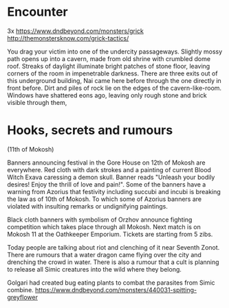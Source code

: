 # Encounter

3x https://www.dndbeyond.com/monsters/grick
http://themonstersknow.com/grick-tactics/

You drag your victim into one of the undercity passageways. Slightly mossy path
opens up into a cavern, made from old shrine with crumbled dome roof. Streaks
of daylight illuminate bright patches of stone floor, leaving corners of the
room in impenetrable darkness. There are three exits out of this underground
building, Nai came here before through the one directly in front before. Dirt
and piles of rock lie on the edges of the cavern-like-room. Windows have
shattered eons ago, leaving only rough stone and brick visible through them,

# Hooks, secrets and rumours
 (11th of Mokosh)

Banners announcing festival in the Gore House on 12th of Mokosh are everywhere.
Red cloth with dark strokes and a painting of current Blood Witch Exava
caressing a demon skull. Banner reads "Unleash your bodily desires! Enjoy the
thrill of love and pain!". Some of the banners have a warning from Azorius that
festivity including succubi and incubi is breaking the law as of 10th of
Mokosh. To which some of Azorius banners are violated with insulting remarks or
undignifying paintings.

Black cloth banners with symbolism of Orzhov announce fighting competition
which takes place through all Mokosh. Next match is on Mokosh 11 at the
Oathkeeper Emporium. Tickets are starting from 5 zibs.

Today people are talking about riot and clenching of it near Seventh Zonot.
There are rumours that a water dragon came flying over the city and drenching
the crowd in water. There is also a rumour that a cult is planning to
release all Simic creatures into the wild where they belong.

Golgari had created bug eating plants to combat the parasites from Simic combine.
https://www.dndbeyond.com/monsters/440031-spitting-greyflower
